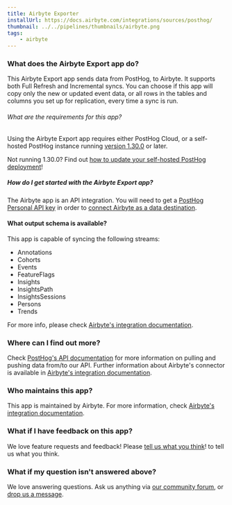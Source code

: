 ```yaml
---
title: Airbyte Exporter
installUrl: https://docs.airbyte.com/integrations/sources/posthog/
thumbnail: ../../pipelines/thumbnails/airbyte.png
tags:
    - airbyte
---
```


### What does the Airbyte Export app do?

This Airbyte Export app sends data from PostHog, to Airbyte. It supports both Full Refresh and Incremental syncs. You can choose if this app will copy only the new or updated event data, or all rows in the tables and columns you set up for replication, every time a sync is run.

###### What are the requirements for this app?

Using the Airbyte Export app requires either PostHog Cloud, or a self-hosted PostHog instance running [version 1.30.0](https://posthog.com/blog/the-posthog-array-1-30-0) or later.

Not running 1.30.0? Find out [how to update your self-hosted PostHog deployment](https://posthog.com/docs/runbook/upgrading-posthog)!

##### How do I get started with the Airbyte Export app?

The Airbyte app is an API integration. You will need to get a [PostHog Personal API key](https://posthog.com/docs/api) in order to [connect Airbyte as a data destination](https://docs.airbyte.com/integrations/sources/posthog/).

#### What output schema is available?

This app is capable of syncing the following streams:

-   Annotations
-   Cohorts
-   Events
-   FeatureFlags
-   Insights
-   InsightsPath
-   InsightsSessions
-   Persons
-   Trends

For more info, please check [Airbyte's integration documentation](https://docs.airbyte.com/integrations/sources/posthog/).

### Where can I find out more?

Check [PostHog's API documentation](https://posthog.com/docs/api) for more information on pulling and pushing data from/to our API. Further information about Airbyte's connector is available in [Airbyte's integration documentation](https://docs.airbyte.com/integrations/sources/posthog/).

### Who maintains this app?

This app is maintained by Airbyte. For more information, check [Airbyte's integration documentation](https://docs.airbyte.com/integrations/sources/posthog/).

### What if I have feedback on this app?

We love feature requests and feedback! Please [tell us what you think](http://app.posthog.com/home#supportModal)! to tell us what you think.

### What if my question isn't answered above?

We love answering questions. Ask us anything via [our community forum](/questions), or [drop us a message](http://app.posthog.com/home#supportModal). 
